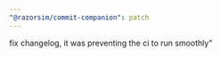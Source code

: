 ```yaml
---
"@razorsim/commit-companion": patch
---
```


fix changelog, it was preventing the ci to run smoothly"
